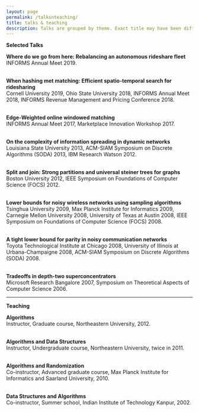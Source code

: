 ```yaml
---
layout: page
permalink: /talksnteaching/
title: talks & teaching
description: Talks are grouped by theme. Exact title may have been different.
---
```


<b> Selected Talks </b>

<div id="bibliography">
<span style="font-weight: bolder;">Where do we go from here: Rebalancing an autonomous rideshare fleet</span><br/>
INFORMS Annual Meet 2019. <br/><br/>

<span style="font-weight: bolder;">When hashing met matching: Efficient spatio-temporal search for ridesharing</span><br/>
Cornell University 2019, Ohio State University 2018, INFORMS Annual Meet 2018, INFORMS Revenue Management and Pricing Conference 2018. <br/><br/>

<span style="font-weight: bolder;">Edge-Weighted online windowed matching</span><br/>
INFORMS Annual Meet 2017, Marketplace Innovation Workshop 2017. <br/><br/>

<span style="font-weight: bolder;">On the complexity of information spreading in dynamic networks</span><br/>
Louisiana State University 2013, ACM-SIAM Symposium on Discrete Algorithms (SODA) 2013, IBM Research Watson 2012. <br/><br/>

<span style="font-weight: bolder;">Split and join: Strong partitions and universal steiner trees for graphs</span><br/>
Boston University 2012, IEEE Symposium on Foundations of Computer Science (FOCS) 2012. <br/><br/>

<span style="font-weight: bolder;">Lower bounds for noisy wireless networks using sampling algorithms</span><br/>
Tsinghua University 2009, Max Planck Institute for Informatics 2009, Carnegie Mellon University 2008, University of Texas at Austin 2008, IEEE Symposium on Foundations of Computer Science (FOCS) 2008. <br/><br/>

<span style="font-weight: bolder;">A tight lower bound for parity in noisy communication networks</span><br/>
Toyota Technological Institute at Chicago 2008, University of Illinois at Urbana-Champaigne 2008, ACM-SIAM Symposium on Discrete Algorithms (SODA) 2008. <br/><br/>

<span style="font-weight: bolder;">Tradeoffs in depth-two superconcentrators</span><br/>
Microsoft Research Bangalore 2007, Symposium on Theoretical Aspects of Computer Science 2006.
</div>

***

<b> Teaching </b>

<div id="bibliography">
<span style="font-weight: bolder;">Algorithms</span><br/>
Instructor, Graduate course, Northeastern University, 2012. <br/><br/>

<span style="font-weight: bolder;">Algorithms and Data Structures</span><br/>
Instructor, Undergraduate course, Northeastern University, twice in 2011. <br/><br/>

<span style="font-weight: bolder;">Algorithms and Randomization</span><br/>
Co-instructor, Advanced graduate course, Max Planck Institute for Informatics and Saarland University, 2010. <br/><br/>

<span style="font-weight: bolder;">Data Structures and Algorithms</span><br/>
Co-instructor, Summer school, Indian Institute of Technology Kanpur, 2002.
</div>

